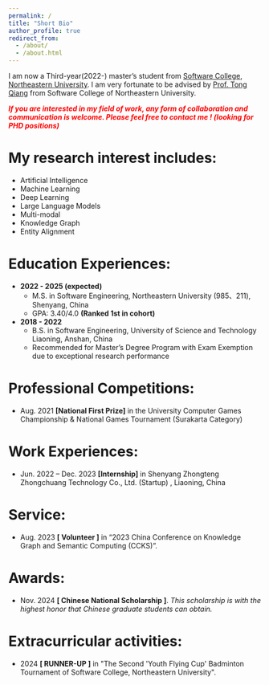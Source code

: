 ```yaml
---
permalink: /
title: "Short Bio"
author_profile: true
redirect_from: 
  - /about/
  - /about.html
---
```


I am now a Third-year(2022-) master’s student from [Software College](http://sc.neu.edu.cn/english/main.htm), [Northeastern University](https://english.neu.edu.cn/). I am very fortunate to be advised by [Prof. Tong Qiang](http://faculty.neu.edu.cn/tongq/en/index.htm) from Software College of Northeastern University. 

 <b><i><font color='red'>If you are interested in my field of work, any form of collaboration and communication is welcome. Please feel free to contact me ! (looking for PHD positions)</font> </i></b>

# My research interest includes:

- Artificial Intelligence
- Machine Learning
- Deep Learning
- Large Language Models
- Multi-modal
- Knowledge Graph
- Entity Alignment

# Education Experiences:

- **2022 - 2025 (expected)** 
  - M.S. in Software Engineering, Northeastern University (985、211), Shenyang, China
  - GPA: 3.40/4.0 **(Ranked 1st in cohort)**
- **2018 - 2022** 
  - B.S. in Software Engineering, University of Science and Technology Liaoning, Anshan, China
  - Recommended for Master’s Degree Program with Exam Exemption due to exceptional research performance

# Professional Competitions:

- Aug. 2021 **[National First Prize]** in the University Computer Games Championship & National Games Tournament (Surakarta Category)	

# Work Experiences:

- Jun. 2022 – Dec. 2023 **[Internship]** in Shenyang Zhongteng Zhongchuang Technology Co., Ltd. (Startup) , Liaoning, China

# Service:

- Aug. 2023 **[ Volunteer ]** in “2023 China Conference on Knowledge Graph and Semantic Computing (CCKS)”.

# Awards:

- Nov. 2024 **[ Chinese National Scholarship ]**. *This scholarship is with the highest honor that Chinese graduate students can obtain.*

# Extracurricular activities:

- 2024 **[ RUNNER-UP ]** in "The Second 'Youth Flying Cup' Badminton Tournament of Software College, Northeastern University".